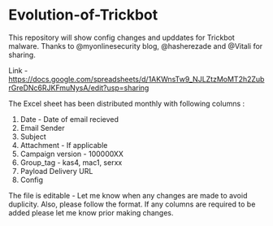 # Evolution-of-Trickbot
This repository will show config changes and upddates for Trickbot malware. Thanks to @myonlinesecurity blog, @hasherezade and @Vitali for sharing.

Link - https://docs.google.com/spreadsheets/d/1AKWnsTw9_NJLZtzMoMT2h2ZubrGreDNc6RJKFmuNysA/edit?usp=sharing

The Excel sheet has been distributed monthly with following columns :
1. Date - Date of email recieved 
2. Email Sender
3. Subject
4. Attachment - If applicable
5. Campaign version - 100000XX
6. Group_tag - kas4, mac1, serxx
7. Payload Delivery URL
8. Config
    
The file is editable - Let me know when any changes are made to avoid duplicity. Also, please follow the format. If any columns are required to be added please let me know prior making changes.
    

